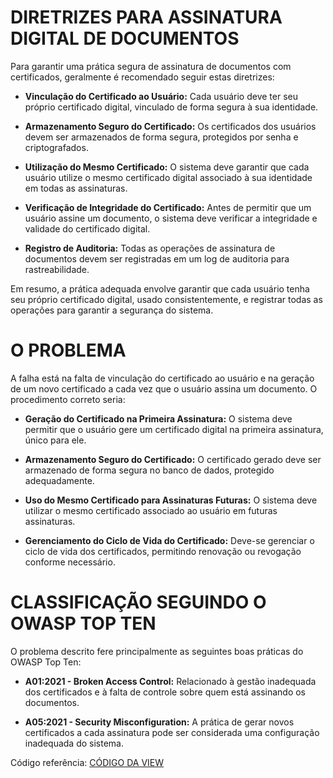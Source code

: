 # DIRETRIZES PARA ASSINATURA DIGITAL DE DOCUMENTOS

Para garantir uma prática segura de assinatura de documentos com certificados, geralmente é recomendado seguir estas diretrizes:

- **Vinculação do Certificado ao Usuário:** Cada usuário deve ter seu próprio certificado digital, vinculado de forma segura à sua identidade.
  
- **Armazenamento Seguro do Certificado:** Os certificados dos usuários devem ser armazenados de forma segura, protegidos por senha e criptografados.
  
- **Utilização do Mesmo Certificado:** O sistema deve garantir que cada usuário utilize o mesmo certificado digital associado à sua identidade em todas as assinaturas.
  
- **Verificação de Integridade do Certificado:** Antes de permitir que um usuário assine um documento, o sistema deve verificar a integridade e validade do certificado digital.
  
- **Registro de Auditoria:** Todas as operações de assinatura de documentos devem ser registradas em um log de auditoria para rastreabilidade.

Em resumo, a prática adequada envolve garantir que cada usuário tenha seu próprio certificado digital, usado consistentemente, e registrar todas as operações para garantir a segurança do sistema.

# O PROBLEMA

A falha está na falta de vinculação do certificado ao usuário e na geração de um novo certificado a cada vez que o usuário assina um documento. O procedimento correto seria:

- **Geração do Certificado na Primeira Assinatura:** O sistema deve permitir que o usuário gere um certificado digital na primeira assinatura, único para ele.
  
- **Armazenamento Seguro do Certificado:** O certificado gerado deve ser armazenado de forma segura no banco de dados, protegido adequadamente.
  
- **Uso do Mesmo Certificado para Assinaturas Futuras:** O sistema deve utilizar o mesmo certificado associado ao usuário em futuras assinaturas.
  
- **Gerenciamento do Ciclo de Vida do Certificado:** Deve-se gerenciar o ciclo de vida dos certificados, permitindo renovação ou revogação conforme necessário.

# CLASSIFICAÇÃO SEGUINDO O OWASP TOP TEN

O problema descrito fere principalmente as seguintes boas práticas do OWASP Top Ten:

- **A01:2021 - Broken Access Control:** Relacionado à gestão inadequada dos certificados e à falta de controle sobre quem está assinando os documentos.

- **A05:2021 - Security Misconfiguration:** A prática de gerar novos certificados a cada assinatura pode ser considerada uma configuração inadequada do sistema.

Código referência: [CÓDIGO DA VIEW](https://imgur.com/a/qTswT4X)
